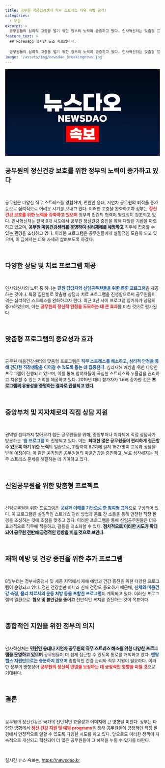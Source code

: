 ```yaml
---
title: 공무원 마음건강센터 직무 스트레스 치유 비법 공개!
categories:
  - 보건
excerpt: >
  공무원들의 심리적 고충을 덜기 위한 정부의 노력이 급증하고 있다. 인사혁신처는 맞춤형 프로그램을 제공해 스트레스 관리와 직무 안정을 도모하며, 심리재해 예방에 적극 나서고 있다. 공무원 마음건강센터에서의 다양한 지원으로 공무원들이 건강한 직장생활을 이어갈 수 있는 토대를 마련하고 있다.
feature_text: >
  ## koreaapp 실시간 뉴스 속보입니다.

  공무원들의 심리적 고충을 덜기 위한 정부의 노력이 급증하고 있다. 인사혁신처는 맞춤형 프로그램을 제공해 스트레스 관리와 직무 안정을 도모하며, 심리재해 예방에 적극 나서고 있다. 공무원 마음건강센터에서의 다양한 지원으로 공무원들이 건강한 직장생활을 이어갈 수 있는 토대를 마련하고 있다.
image: '/assets/img/newsdao_breakingnews.jpg'
---
```


<p><img src="/assets/img/newsdao_breakingnews.jpg" alt="koreaapp 속보" /></p>

<h2 data-ke-size="size26">공무원의 정신건강 보호를 위한 정부의 노력이 증가하고 있다</h2>

<p data-ke-size="size16">&nbsp;</p>

<p>공무원은 다양한 직무 스트레스를 경험하며, 민원인 응대, 저연차 공무원의 퇴직률 증가 등으로 심리적으로 어려운 시기를 보내고 있다. 이러한 고충을 완화하고자 정부는 <b><span style="color: #ee2323;">정신건강 보호를 위한 노력을 강화하고 있으며</span></b> 정부와 민간의 협력이 필요성이 강조되고 있다. 인사혁신처는 전국 9개 시도에서 공무원 정신건강 증진을 위해 다양한 기반을 마련하고 있으며, <b><span style="background-color: #21538527;">공무원 마음건강센터를 운영하여 심리재해를 예방하고</span></b> 직무에 집중할 수 있는 환경을 조성하고 있다. 이러한 프로그램은 공무원들에게 실질적인 도움이 되고 있으며, 이 글에서는 더욱 자세히 살펴보도록 하겠다.</p>

<p data-ke-size="size16">&nbsp;</p>

<h2 data-ke-size="size26">다양한 상담 및 치료 프로그램 제공</h2>

<p data-ke-size="size16">&nbsp;</p>

<p>인사혁신처의 노력 중 하나는 <b><span style="color: #1a5490;">민원 담당자와 신임공무원들을 위한 특화 프로그램</span></b>을 제공하는 것이다. 특정 집단별로 맞춤형 상담과 치료 프로그램을 진행함으로써 공무원들이 겪는 심리적인 스트레스를 완화하고자 한다. 최근 3년 사이 프로그램 참가자가 상당히 증가하였으며, 이는 <b><span style="color: #ee2323;">공무원의 정신적 안정을 도모하는 데 큰 효과</span></b>를 미친 것으로 평가된다.</p>

<p data-ke-size="size16">&nbsp;</p>

<h2 data-ke-size="size26">맞춤형 프로그램의 중요성과 효과</h2>

<p data-ke-size="size16">&nbsp;</p>

<p>공무원 마음건강센터의 맞춤형 프로그램은 <b><span style="color: #1a5490;">직무 스트레스를 해소하고, 심리적 안정을 통해 건강한 직장생활을 이어갈 수 있도록 돕는 데 집중한다</span></b>. 심리재해 예방을 위한 다양한 프로그램이 진행되고 있으며, 이를 통해 참여자들이 극심한 스트레스와 우울감을 관리하고 치유할 수 있는 기회를 제공하고 있다. 2019년 대비 참가자가 1.6배 증가한 것은 <b><span style="background-color: #21538527;">프로그램의 유용성을 증명하는 결과로 관찰되고 있다</span></b>.</p>

<p data-ke-size="size16">&nbsp;</p>

<h2 data-ke-size="size26">중앙부처 및 지자체로의 직접 상담 지원</h2>

<p data-ke-size="size16">&nbsp;</p>

<p>권역별 센터까지 찾아오기 힘든 공무원들을 위해, 중앙부처나 지자체에 직접 상담사가 방문하는 <b><span style="color: #1a5490;">‘쉼 프로그램’</span></b>이 진행되고 있다. 이는 <b><span style="ee2323;margin-left: 0.25em;">최대한 많은 공무원들이 편리하게 접근할 수 있도록 하기 위한 노력</span></b>의 일환으로, 11월까지 82회에 걸쳐 1527명이 교육과 상담을 받을 예정이다. 이 같은 움직임은 공무원들의 마음건강을 증진하고, 날로 심각해지는 직무 스트레스 문제를 해결하는 데 기여하고 있다.</p>

<p data-ke-size="size16">&nbsp;</p>

<h2 data-ke-size="size26">신임공무원을 위한 맞춤형 프로젝트</h2>

<p data-ke-size="size16">&nbsp;</p>

<p>신임공무원을 위한 프로그램은 <b><span style="color: #1a5490;">공감과 이해를 기반으로 한 참여형 교육</span></b>으로 구성되어 있다. 이 프로그램은 실질적인 스트레스 관리 방법과 동료 간 소통을 통해 안전한 직장 환경을 조성하는 것에 초점을 맞추고 있다. 이러한 프로그램을 통해 신임공무원들은 더욱 효과적으로 직무에 적응하고, 갈등을 최소화할 수 있다. <b><span style="background-color: #21538527;">점차적으로 이러한 시도가 확대되어 공무원 전반에 긍정적인 영향을 미칠 것으로 보인다</span></b>.</p>

<p data-ke-size="size16">&nbsp;</p>

<h2 data-ke-size="size26">재해 예방 및 건강 증진을 위한 추가 프로그램</h2>

<p data-ke-size="size16">&nbsp;</p>

<p>8월부터는 정부세종청사 및 세종 지역에서 재해 예방과 건강 증진을 위한 다양한 프로그램이 운영되고 있다. 정신 건강뿐만 아니라 신체 건강도 중요하기 때문에, <b><span style="color: #1a5490;">신체와 마음건강 측정, 물리 치료사의 운동 처방 등을 포함한 프로그램</span></b>이 계획되고 있다. 이러한 프로그램의 일환으로 <b><span style="ee2323;margin-left: 0.25em;">혐오 및 불안감을 줄이고</span></b> 전반적인 복지를 증진하는 것이 목표이다.</p>

<p data-ke-size="size16">&nbsp;</p>

<h2 data-ke-size="size26">종합적인 지원을 위한 정부의 의지</h2>

<p data-ke-size="size16">&nbsp;</p>

<p>인사혁신처는 <b><span style="background-color: #21538527;">민원인 응대나 저연차 공무원의 직무 스트레스 해소를 위한 다양한 프로그램을 운영하고 있으며</span></b> 공무원들이 더 쉽게 접근할 수 있도록 통로를 개척하고 있다. <b><span style="color: #1a5490;">멘탈 헬스 지원만으로는 충분하지 않으며</span></b> 종합적인 건강 관리와 직무 지원이 필요하다. 이러한 정부의 방향성이 <b><span style="color: #ee2323;">공무원의 정신적 안녕을 보장하는 데 긍정적인 영향을 미칠 것</span></b>으로 기대된다.</p>

<p data-ke-size="size16">&nbsp;</p>

<h2 data-ke-size="size26">결론</h2>

<p data-ke-size="size16">&nbsp;</p>

<p>공무원의 정신건강은 국가의 전반적인 효율성과 이미지에 큰 영향을 미친다. 정부는 다양한 방향에서 <b><span style="color: #ee2323;">정신 건강 지원 및 예방 programs</span></b>을 통해 공무원들이 긍정적인 직장 환경에서 안정적으로 일할 수 있도록 다양한 시도를 하고 있다. 앞으로도 이러한 정책이 지속적으로 개선되고 혁신되어 더 많은 공무원들이 그 혜택을 누릴 수 있기를 바란다.</p>

<p data-ke-size="size16">&nbsp;</p>
실시간 뉴스 속보는, <a href="https://newsdao.kr" rel="dofollow">https://newsdao.kr</a>


